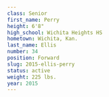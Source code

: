 ```yaml
---
class: Senior
first_name: Perry
height: 6'8"
high_school: Wichita Heights HS
hometown: Wichita, Kan.
last_name: Ellis
number: 34
position: Forward
slug: 2015-ellis-perry
status: active
weight: 225 lbs.
year: 2015
---
```

